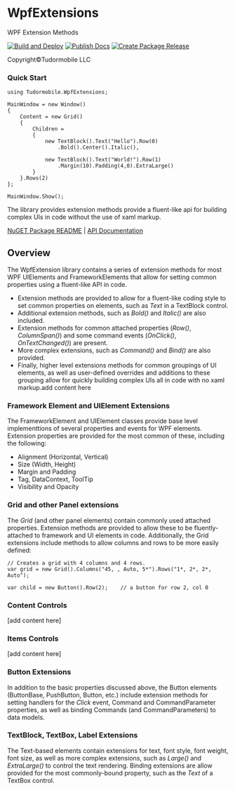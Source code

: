 # WpfExtensions
WPF Extension Methods

[![Build and Deploy](https://github.com/tudormobile/WpfExtensions/actions/workflows/dotnet.yml/badge.svg)](https://github.com/tudormobile/WpfExtensions/actions/workflows/dotnet.yml)  [![Publish Docs](https://github.com/tudormobile/WpfExtensions/actions/workflows/docs.yml/badge.svg)](https://github.com/tudormobile/WpfExtensions/actions/workflows/docs.yml)  [![Create Package Release](https://github.com/tudormobile/WpfExtensions/actions/workflows/dotnet.yml/badge.svg?branch=main)](https://github.com/tudormobile/WpfExtensions/actions/workflows/dotnet.yml)

Copyright&copy;Tudormobile LLC
### Quick Start

```
using Tudormobile.WpfExtensions;

MainWindow = new Window()
{
    Content = new Grid()
    {
        Children =
        {
            new TextBlock().Text("Hello").Row(0)
                .Bold().Center().Italic(),

            new TextBlock().Text("World!").Row(1)
                .Margin(10).Padding(4,0).ExtraLarge()
        }
    }.Rows(2)
};

MainWindow.Show();
```
The library provides extension methods provide a fluent-like api for building complex UIs in code without the use of xaml markup.

[NuGET Package README](src/README.md) | [API Documentation](https://tudormobile.github.io/WpfApp/)

## Overview
The WpfExtension library contains a series of extension methods for most WPF UIElements and FrameworkElements that allow for setting common properties using a fluent-like API in code.

- Extension methods are provided to allow for a fluent-like coding style to set common properties on elements, such as *Text* in a TextBlock control.
- Additional extension methods, such as *Bold()* and *Italic()* are also included.
- Extension methods for common attached properties (*Row()*, *ColumnSpan()*) and some command events (*OnClick()*, *OnTextChanged()*) are present.
- More complex extensions, such as *Command()* and *Bind()* are also provided.
- Finally, higher level extensions methods for common groupings of UI elements, as well as user-defined overrides and additions to these grouping allow for quickly building complex UIs all in code with no xaml markup.add content here

### Framework Element and UIElement Extensions
The FrameworkElement and UIElement classes provide base level implementtions of several properties and events for WPF elements. Extension properties are provided for the most common of these, including the following:
- Alignment (Horizontal, Vertical)
- Size (Width, Height)
- Margin and Padding
- Tag, DataContext, ToolTip
- Visibility and Opacity


### Grid and other Panel extensions
The *Grid* (and other panel elements) contain commonly used attached properties. Extension methods are provided to allow these to be fluently-attached to framework and UI elements in code. Additionally, the Grid extensions include methods to allow columns and rows to be more easily defined:

```
// Creates a grid with 4 columns and 4 rows.
var grid = new Grid().Columns("45, , Auto, 5*").Rows("1*, 2*, 2*, Auto");

var child = new Button().Row(2);    // a button for row 2, col 0
```

### Content Controls
[add content here]
### Items Controls
[add content here]

### Button Extensions
In addition to the basic properties discussed above, the Button elements (ButtonBase, PushButton, Button, etc.) include extension methods for setting handlers for the *Click* event, Command and CommandParameter properties, as well as binding Commands (and CommandParameters) to data models.

### TextBlock, TextBox, Label Extensions
The Text-based elements contain extensions for text, font style, font weight, font size, as well as more complex extensions, such as *Large()* and *ExtraLarge()* to control the text rendering. Binding extensions are allow provided for the most commonly-bound property, such as the *Text* of a TextBox control.



